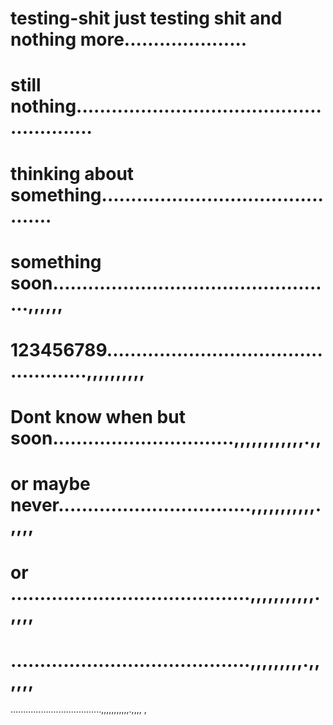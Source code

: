 # testing-shit just testing shit and  nothing more.....................
# still nothing........................................................
# thinking about something.............................................
# something soon.................................................,,,,,,
# 123456789..................................................,,,,,,,,,,
# Dont know when but soon...............................,,,,,,,,,,,,.,,
# or maybe never.................................,,,,,,,,,,,.,,,,
# or .........................................,,,,,,,,,,,.,,,,
# .........................................,,,,,,,,,.,,,,,,
....................................,,,,,,,,,,,.,,,,
,
